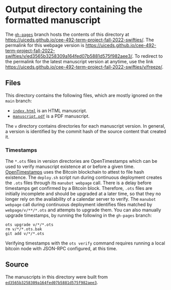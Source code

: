 # Output directory containing the formatted manuscript

The [`gh-pages`](https://github.com/uiceds/cee-492-term-project-fall-2022-swifties/tree/gh-pages) branch hosts the contents of this directory at <https://uiceds.github.io/cee-492-term-project-fall-2022-swifties/>.
The permalink for this webpage version is <https://uiceds.github.io/cee-492-term-project-fall-2022-swifties/v/ed3565b3258309a164fed07b5881d575f982aee3/>.
To redirect to the permalink for the latest manuscript version at anytime, use the link <https://uiceds.github.io/cee-492-term-project-fall-2022-swifties/v/freeze/>.

## Files

This directory contains the following files, which are mostly ignored on the `main` branch:

+ [`index.html`](index.html) is an HTML manuscript.
+ [`manuscript.pdf`](manuscript.pdf) is a PDF manuscript.

The `v` directory contains directories for each manuscript version.
In general, a version is identified by the commit hash of the source content that created it.

### Timestamps

The `*.ots` files in version directories are OpenTimestamps which can be used to verify manuscript existence at or before a given time.
[OpenTimestamps](https://opentimestamps.org/) uses the Bitcoin blockchain to attest to file hash existence.
The `deploy.sh` script run during continuous deployment creates the `.ots` files through its `manubot webpage` call.
There is a delay before timestamps get confirmed by a Bitcoin block.
Therefore, `.ots` files are initially incomplete and should be upgraded at a later time, so that they no longer rely on the availability of a calendar server to verify.
The `manubot webpage` call during continuous deployment identifies files matched by `webpage/v/**/*.ots` and attempts to upgrade them.
You can also manually upgrade timestamps, by running the following in the `gh-pages` branch:

```shell
ots upgrade v/*/*.ots
rm v/*/*.ots.bak
git add v/*/*.ots
```

Verifying timestamps with the `ots verify` command requires running a local bitcoin node with JSON-RPC configured, at this time.

## Source

The manuscripts in this directory were built from
[`ed3565b3258309a164fed07b5881d575f982aee3`](https://github.com/uiceds/cee-492-term-project-fall-2022-swifties/commit/ed3565b3258309a164fed07b5881d575f982aee3).
